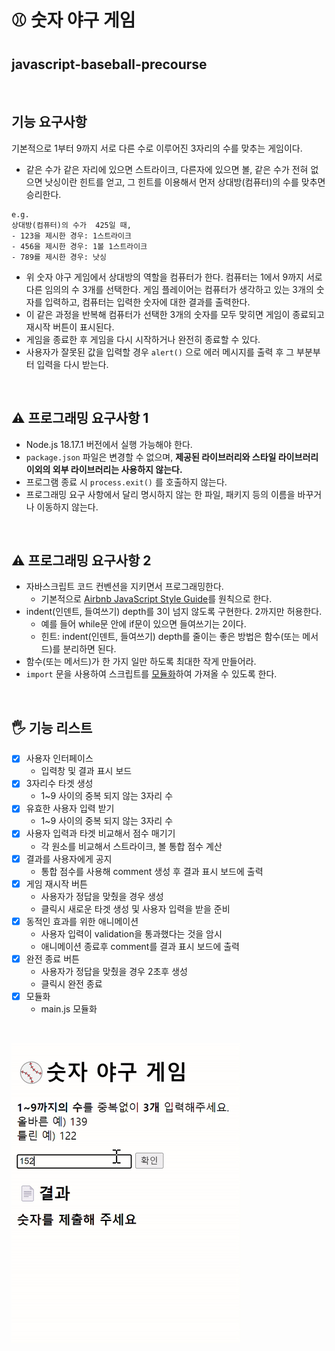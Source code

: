 # ⚾ 숫자 야구 게임 
## javascript-baseball-precourse

<br/>

## 기능 요구사항
기본적으로 1부터 9까지 서로 다른 수로 이루어진 3자리의 수를 맞추는 게임이다.
- 같은 수가 같은 자리에 있으면 스트라이크, 다른자에 있으면 볼, 같은 수가 전혀 없으면 낫싱이란 힌트를 얻고,
그 힌트를 이용해서 먼저 상대방(컴퓨터)의 수를 맞추면 승리한다.

```
e.g.
상대방(컴퓨터)의 수가  425일 때,
- 123을 제시한 경우: 1스트라이크
- 456을 제시한 경우: 1볼 1스트라이크
- 789를 제시한 경우: 낫싱
```
- 위 숫자 야구 게임에서 상대방의 역할을 컴퓨터가 한다. 컴퓨터는 1에서 9까지 서로 다른 임의의 수 3개를 선택한다. 게임 플레이어는 컴퓨터가 생각하고 있는
  3개의 숫자를 입력하고, 컴퓨터는 입력한 숫자에 대한 결과를 출력한다.
- 이 같은 과정을 반복해 컴퓨터가 선택한 3개의 숫자를 모두 맞히면 게임이 종료되고 재시작 버튼이 표시된다.
- 게임을 종료한 후 게임을 다시 시작하거나 완전히 종료할 수 있다.
- 사용자가 잘못된 값을 입력할 경우 `alert()` 으로 에러 메시지를 출력 후 그 부분부터 입력을 다시 받는다.

<br/>

## ⚠️ 프로그래밍 요구사항 1
- Node.js 18.17.1 버전에서 실행 가능해야 한다. 
- `package.json` 파일은 변경할 수 없으며, __제공된 라이브러리와 스타일 라이브러리 이외의 외부 라이브러리는 사용하지 않는다.__ 
- 프로그램 종료 시 `process.exit()` 를 호출하지 않는다. 
- 프로그래밍 요구 사항에서 달리 명시하지 않는 한 파일, 패키지 등의 이름을 바꾸거나 이동하지 않는다.

<br/>

## ⚠️ 프로그래밍 요구사항 2
- 자바스크립트 코드 컨벤션을 지키면서 프로그래밍한다. 
  - 기본적으로 [Airbnb JavaScript Style Guide](https://github.com/airbnb/javascript)를 원칙으로 한다.
- indent(인덴트, 들여쓰기) depth를 3이 넘지 않도록 구현한다. 2까지만 허용한다.
  - 예를 들어 while문 안에 if문이 있으면 들여쓰기는 2이다.
  - 힌트: indent(인덴트, 들여쓰기) depth를 줄이는 좋은 방법은 함수(또는 메서드)를 분리하면 된다.
- 함수(또는 메서드)가 한 가지 일만 하도록 최대한 작게 만들어라.
- `import` 문을 사용하여 스크립트를 [모듈화](https://developer.mozilla.org/ko/docs/Web/JavaScript/Guide/Modules)하여 가져올 수 있도록 한다.

<br/>

## 🖐️ 기능 리스트
- [x] 사용자 인터페이스
  - 입력창 및 결과 표시 보드
- [x] 3자리수 타겟 생성
  - 1~9 사이의 중복 되지 않는 3자리 수
- [x] 유효한 사용자 입력 받기
  - 1~9 사이의 중복 되지 않는 3자리 수
- [x] 사용자 입력과 타겟 비교해서 점수 매기기
  - 각 원소를 비교해서 스트라이크, 볼 통합 점수 계산
- [x] 결과를 사용자에게 공지
  - 통합 점수를 사용해 comment 생성 후 결과 표시 보드에 출력
- [x] 게임 재시작 버튼
  - 사용자가 정답을 맞췄을 경우 생성
  - 클릭시 새로운 타겟 생성 및 사용자 입력을 받을 준비
- [x] 동적인 효과를 위한 애니메이션
  - 사용자 입력이 validation을 통과했다는 것을 암시
  - 애니메이션 종료후 comment를 결과 표시 보드에 출력
- [x] 완전 종료 버튼
  - 사용자가 정답을 맞췄을 경우 2초후 생성
  - 클릭시 완전 종료
- [x] 모듈화
  - main.js 모듈화

<br/>

![temporary_image](./public/숫자야구.gif)


